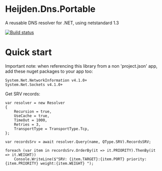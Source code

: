 # Heijden.Dns.Portable

A reusable DNS resolver for .NET, using netstandard 1.3

[![Build status](https://ci.appveyor.com/api/projects/status/ff0wgqvoyaoktvqn/branch/master?svg=true)](https://ci.appveyor.com/project/softlion/heijden-dns/branch/master)

# Quick start

Important note: when referencing this library from a non 'project.json' app, add these nuget packages to your app too:

    System.Net.NetworkInformation v4.1.0+
    System.Net.Sockets v4.1.0+

Get SRV records:

    var resolver = new Resolver
    {
        Recursion = true,
        UseCache = true,
        TimeOut = 1000,
        Retries = 3,
        TransportType = TransportType.Tcp,
    };

    var recordsSrv = await resolver.Query(name, QType.SRV).RecordsSRV;
    
    foreach (var item in recordsSrv.OrderBy(it => it.PRIORITY).ThenBy(it => it.WEIGHT))
        Console.WriteLine($"SRV: {item.TARGET}:{item.PORT} priority:{item.PRIORITY} weight:{item.WEIGHT} ");
